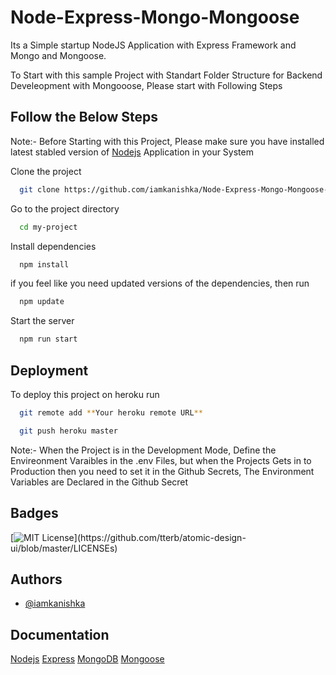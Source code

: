
# Node-Express-Mongo-Mongoose

Its a Simple startup NodeJS Application with Express Framework and Mongo and Mongoose.

To Start with this sample Project with Standart Folder Structure for Backend Develeopment with Mongooose, Please start with Following Steps


## Follow the Below Steps

Note:- Before Starting with this Project, Please make sure you have installed latest stabled version of [Nodejs](https://nodejs.org/en/) Application in your System 

Clone the project

```bash
  git clone https://github.com/iamkanishka/Node-Express-Mongo-Mongoose-Starteapp.git
```

Go to the project directory

```bash
  cd my-project
```

Install dependencies

```bash
  npm install
```
if you feel like you need updated versions of the dependencies, then run
```bash
  npm update
```


Start the server

```bash
  npm run start
```


## Deployment

To deploy this project on heroku  run

```bash
  git remote add **Your heroku remote URL**
```

```bash
  git push heroku master
```

Note:- When the Project is in the Development Mode, Define the Envireonment Varaibles in the .env Files, but when the Projects Gets in to Production then you need to set it in the Github Secrets,   The Environment Variables are Declared in the Github Secret

## Badges



[![MIT License](https://img.shields.io/apm/l/atomic-design-ui.svg?)](https://github.com/tterb/atomic-design-ui/blob/master/LICENSEs)

## Authors

- [@iamkanishka](https://github.com/iamkanishka)


## Documentation

[Nodejs](https://nodejs.org/en/)
[Express](https://expressjs.com/)
[MongoDB](https://docs.mongodb.com/)
[Mongoose](https://mongoosejs.com/)
